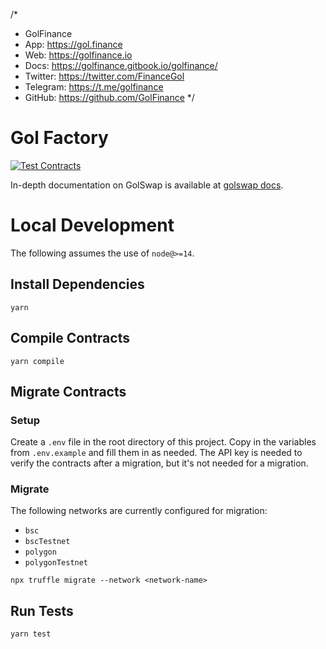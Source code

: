 /*
 * GolFinance 
 * App:             https://gol.finance
 * Web:             https://golfinance.io
 * Docs:            https://golfinance.gitbook.io/golfinance/
 * Twitter:         https://twitter.com/FinanceGol
 * Telegram:        https://t.me/golfinance
 * GitHub:          https://github.com/GolFinance
 */
 
# Gol Factory
[![Test Contracts](https://github.com/GolSwapFinance/golswap-swap-core/actions/workflows/test-contracts.yml/badge.svg)](https://github.com/GolSwapFinance/golswap-swap-core/actions/workflows/test-contracts.yml)

In-depth documentation on GolSwap is available at [golswap docs](https://golswap.gitbook.io/golswap-finance/).

# Local Development

The following assumes the use of `node@>=14`.

## Install Dependencies

`yarn`

## Compile Contracts

`yarn compile`

## Migrate Contracts

### Setup 
Create a `.env` file in the root directory of this project. Copy in the variables from `.env.example` and fill them in as needed. The API key is needed to verify the contracts after a migration, but it's not needed for a migration. 


### Migrate 
The following networks are currently configured for migration: 
- `bsc`
- `bscTestnet`
- `polygon` 
- `polygonTestnet`

`npx truffle migrate --network <network-name>`

## Run Tests


`yarn test`
